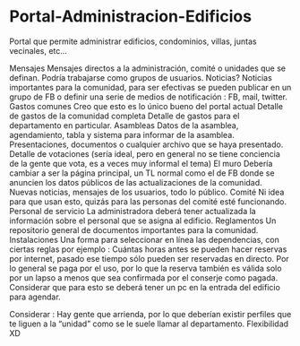 Portal-Administracion-Edificios
===============================

Portal que permite administrar edificios, condominios, villas, juntas vecinales, etc...

Mensajes
Mensajes directos a la administración, comité o unidades que se definan. Podría trabajarse como grupos de usuarios.
Noticias?
Noticias importantes para la comunidad, para ser efectivas se pueden publicar en un grupo de FB o definir una serie de medios de notificación : FB, mail, twitter.
Gastos comunes
Creo que esto es lo único bueno del portal actual
Detalle de gastos de la comunidad completa
Detalle de gastos para el departamento en particular.
Asambleas
Datos de la asamblea, agendamiento, tabla y sistema para informar de la asamblea.
Presentaciones, documentos o cualquier archivo que se haya presentado.
Detalle de votaciones (sería ideal, pero en general no se tiene conciencia de la gente que vota, es a veces muy informal el tema)
El muro
Debería cambiar a ser la página principal, un TL normal como el de FB donde se anuncien los datos públicos de las actualizaciones de la comunidad. Nuevas noticias, mensajes de los usuarios, todo lo público.
Comité
Ni idea para que usan esto, quizás para las personas del comité esté funcionando.
Personal de servicio
La administradora deberá tener actualizada la información sobre el personal que se asigna al edificio.
Reglamentos
Un repositorio general de documentos importantes para la comunidad.
Instalaciones
Una forma para seleccionar en línea las dependencias, con ciertas reglas por ejemplo :
Cuántas horas antes se pueden hacer reservas por internet, pasado ese tiempo sólo pueden ser reservadas en directo.
Por lo general se paga por el uso, por lo que la reserva también es válida solo por un lapso a menos que sea confirmada por el conserje como pagada.
Considerar que para esto se deberá tener un pc en la entrada del edificio para agendar.

Considerar :
Hay gente que arrienda, por lo que deberían existir perfiles que te liguen a la “unidad” como se le suele llamar al departamento.
Flexibilidad XD
